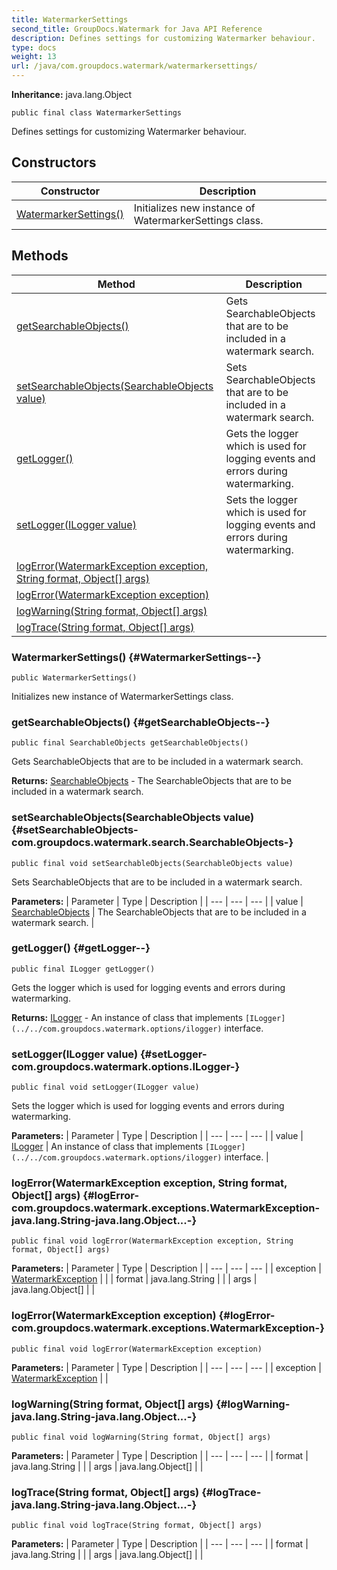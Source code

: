 ```yaml
---
title: WatermarkerSettings
second_title: GroupDocs.Watermark for Java API Reference
description: Defines settings for customizing Watermarker behaviour.
type: docs
weight: 13
url: /java/com.groupdocs.watermark/watermarkersettings/
---
```

**Inheritance:**
java.lang.Object
```
public final class WatermarkerSettings
```

Defines settings for customizing Watermarker behaviour.
## Constructors

| Constructor | Description |
| --- | --- |
| [WatermarkerSettings()](#WatermarkerSettings--) | Initializes new instance of  WatermarkerSettings  class. |
## Methods

| Method | Description |
| --- | --- |
| [getSearchableObjects()](#getSearchableObjects--) | Gets  SearchableObjects  that are to be included in a watermark search. |
| [setSearchableObjects(SearchableObjects value)](#setSearchableObjects-com.groupdocs.watermark.search.SearchableObjects-) | Sets  SearchableObjects  that are to be included in a watermark search. |
| [getLogger()](#getLogger--) | Gets the logger which is used for logging events and errors during watermarking. |
| [setLogger(ILogger value)](#setLogger-com.groupdocs.watermark.options.ILogger-) | Sets the logger which is used for logging events and errors during watermarking. |
| [logError(WatermarkException exception, String format, Object[] args)](#logError-com.groupdocs.watermark.exceptions.WatermarkException-java.lang.String-java.lang.Object...-) |  |
| [logError(WatermarkException exception)](#logError-com.groupdocs.watermark.exceptions.WatermarkException-) |  |
| [logWarning(String format, Object[] args)](#logWarning-java.lang.String-java.lang.Object...-) |  |
| [logTrace(String format, Object[] args)](#logTrace-java.lang.String-java.lang.Object...-) |  |
### WatermarkerSettings() {#WatermarkerSettings--}
```
public WatermarkerSettings()
```


Initializes new instance of  WatermarkerSettings  class.

### getSearchableObjects() {#getSearchableObjects--}
```
public final SearchableObjects getSearchableObjects()
```


Gets  SearchableObjects  that are to be included in a watermark search.

**Returns:**
[SearchableObjects](../../com.groupdocs.watermark.search/searchableobjects) - The  SearchableObjects  that are to be included in a watermark search.
### setSearchableObjects(SearchableObjects value) {#setSearchableObjects-com.groupdocs.watermark.search.SearchableObjects-}
```
public final void setSearchableObjects(SearchableObjects value)
```


Sets  SearchableObjects  that are to be included in a watermark search.

**Parameters:**
| Parameter | Type | Description |
| --- | --- | --- |
| value | [SearchableObjects](../../com.groupdocs.watermark.search/searchableobjects) | The  SearchableObjects  that are to be included in a watermark search. |

### getLogger() {#getLogger--}
```
public final ILogger getLogger()
```


Gets the logger which is used for logging events and errors during watermarking.

**Returns:**
[ILogger](../../com.groupdocs.watermark.options/ilogger) - An instance of class that implements `[ILogger](../../com.groupdocs.watermark.options/ilogger)` interface.
### setLogger(ILogger value) {#setLogger-com.groupdocs.watermark.options.ILogger-}
```
public final void setLogger(ILogger value)
```


Sets the logger which is used for logging events and errors during watermarking.

**Parameters:**
| Parameter | Type | Description |
| --- | --- | --- |
| value | [ILogger](../../com.groupdocs.watermark.options/ilogger) | An instance of class that implements `[ILogger](../../com.groupdocs.watermark.options/ilogger)` interface. |

### logError(WatermarkException exception, String format, Object[] args) {#logError-com.groupdocs.watermark.exceptions.WatermarkException-java.lang.String-java.lang.Object...-}
```
public final void logError(WatermarkException exception, String format, Object[] args)
```




**Parameters:**
| Parameter | Type | Description |
| --- | --- | --- |
| exception | [WatermarkException](../../com.groupdocs.watermark.exceptions/watermarkexception) |  |
| format | java.lang.String |  |
| args | java.lang.Object[] |  |

### logError(WatermarkException exception) {#logError-com.groupdocs.watermark.exceptions.WatermarkException-}
```
public final void logError(WatermarkException exception)
```




**Parameters:**
| Parameter | Type | Description |
| --- | --- | --- |
| exception | [WatermarkException](../../com.groupdocs.watermark.exceptions/watermarkexception) |  |

### logWarning(String format, Object[] args) {#logWarning-java.lang.String-java.lang.Object...-}
```
public final void logWarning(String format, Object[] args)
```




**Parameters:**
| Parameter | Type | Description |
| --- | --- | --- |
| format | java.lang.String |  |
| args | java.lang.Object[] |  |

### logTrace(String format, Object[] args) {#logTrace-java.lang.String-java.lang.Object...-}
```
public final void logTrace(String format, Object[] args)
```




**Parameters:**
| Parameter | Type | Description |
| --- | --- | --- |
| format | java.lang.String |  |
| args | java.lang.Object[] |  |

